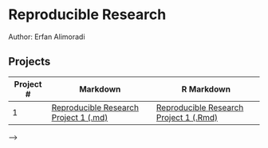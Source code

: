 # Reproducible Research
Author: Erfan Alimoradi <br />

## Projects 
Project # | Markdown | R Markdown
--- | --- | ---
1 |  [Reproducible Research Project 1 (.md)](https://github.com/DeftPenk/reproducibleresearch/blob/master/Project1/PA1_template.md) | [Reproducible Research Project 1 (.Rmd)](https://github.com/DeftPenk/reproducibleresearch/blob/master/Project1/PA1_template.Rmd)
-->
